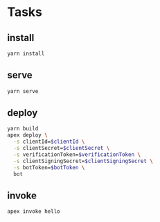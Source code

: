 # Tasks

## install

```bash
yarn install
```

## serve

```bash
yarn serve
```

## deploy

```bash
yarn build
apex deploy \
  -s clientId=$clientId \
  -s clientSecret=$clientSecret \
  -s verificationToken=$verificationToken \
  -s clientSigningSecret=$clientSigningSecret \
  -s botToken=$botToken \
  bot
```

## invoke

```bash
apex invoke hello
```
